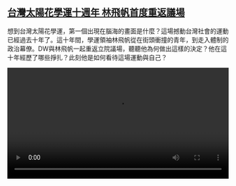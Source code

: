 <!--1710586023000-->
[台灣太陽花學運十週年 林飛帆首度重返議場](https://www.dw.com/zh/%E5%8F%B0%E7%81%A3%E5%A4%AA%E9%99%BD%E8%8A%B1%E5%AD%B8%E9%81%8B%E5%8D%81%E9%80%B1%E5%B9%B4%20%E6%9E%97%E9%A3%9B%E5%B8%86%E9%A6%96%E5%BA%A6%E9%87%8D%E8%BF%94%E8%AD%B0%E5%A0%B4/a-68590682)
------

<p>想到台灣太陽花學運，第一個出現在腦海的畫面是什麼？這場撼動台灣社會的運動已經過去十年了。這十年間，學運領袖林飛帆從在街頭衝撞的青年，到走入體制的政治幕僚。DW與林飛帆一起重返立院議場，聽聽他為何做出這樣的決定？他在這十年經歷了哪些掙扎？此刻他是如何看待這場運動與自己？</small></p><video src="https://tvdownloaddw-a.akamaihd.net/Events/mp4/vdt_zh/2024/dwvgchi240316_feifan-final-sub_65f54e3ff20d1_01icw_AVC_1280x720.mp4" controls style="width:100%"></video>
